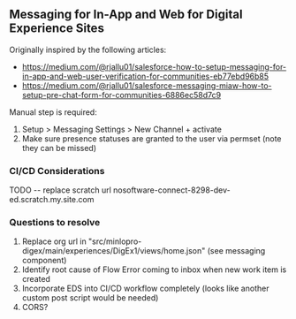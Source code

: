 ## Messaging for In-App and Web for Digital Experience Sites

Originally inspired by the following articles:

-   https://medium.com/@rjallu01/salesforce-how-to-setup-messaging-for-in-app-and-web-user-verification-for-communities-eb77ebd96b85
-   https://medium.com/@rjallu01/salesforce-messaging-miaw-how-to-setup-pre-chat-form-for-communities-6886ec58d7c9

Manual step is required:

1. Setup > Messaging Settings > New Channel + activate
2. Make sure presence statuses are granted to the user via permset (note they can be missed)

### CI/CD Considerations

TODO -- replace scratch url nosoftware-connect-8298-dev-ed.scratch.my.site.com

### Questions to resolve

1. Replace org url in "src/minlopro-digex/main/experiences/DigEx1/views/home.json" (see messaging component)
2. Identify root cause of Flow Error coming to inbox when new work item is created
3. Incorporate EDS into CI/CD workflow completely (looks like another custom post script would be needed)
4. CORS?
